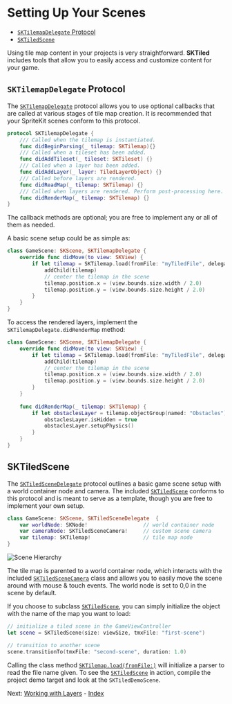 # Setting Up Your Scenes

- [`SKTilemapDelegate` Protocol](#sktilemapdelegate-protocol)
- [`SKTiledScene`](#sktiledscene)


Using tile map content in your projects is very straightforward. **SKTiled** includes tools that allow you to easily access and customize content for your game.

## `SKTilemapDelegate` Protocol

The [`SKTilemapDelegate`](Protocols/SKTilemapDelegate.html) protocol allows you to use optional callbacks that are called at various stages of tile map creation. It is recommended that your SpriteKit scenes conform to this protocol.


```swift
protocol SKTilemapDelegate {
    /// Called when the tilemap is instantiated.
    func didBeginParsing(_ tilemap: SKTilemap){}
    /// Called when a tileset has been added.
    func didAddTileset(_ tileset: SKTileset) {}
    /// Called when a layer has been added.
    func didAddLayer(_ layer: TiledLayerObject) {}
    /// Called before layers are rendered.
    func didReadMap(_ tilemap: SKTilemap) {}
    /// Called when layers are rendered. Perform post-processing here.
    func didRenderMap(_ tilemap: SKTilemap) {}
}
```

The callback methods are optional; you are free to implement any or all of them as needed.

A basic scene setup could be as simple as: 

```swift
class GameScene: SKScene, SKTilemapDelegate {
    override func didMove(to view: SKView) {
        if let tilemap = SKTilemap.load(fromFile: "myTiledFile", delegate: self) {
            addChild(tilemap)
            // center the tilemap in the scene
            tilemap.position.x = (view.bounds.size.width / 2.0)
            tilemap.position.y = (view.bounds.size.height / 2.0)
        }
    }
}
```

To access the rendered layers, implement the `SKTilemapDelegate.didRenderMap` method:

```swift
class GameScene: SKScene, SKTilemapDelegate {
    override func didMove(to view: SKView) {
        if let tilemap = SKTilemap.load(fromFile: "myTiledFile", delegate: self) {
            addChild(tilemap)
            // center the tilemap in the scene
            tilemap.position.x = (view.bounds.size.width / 2.0)
            tilemap.position.y = (view.bounds.size.height / 2.0)
        }
    }
    
    func didRenderMap(_ tilemap: SKTilemap) {
        if let obstaclesLayer = tilemap.objectGroup(named: "Obstacles") {
            obstaclesLayer.isHidden = true
            obstaclesLayer.setupPhysics()
        }
    }
}
```

## SKTiledScene

The [`SKTiledSceneDelegate`](Protocols/SKTiledSceneDelegate.html) protocol outlines a basic game scene setup with a world container node and camera. The included [`SKTiledScene`](Classes/SKTiledScene.html) conforms to this protocol and is meant to serve as a template, though you are free to implement your own setup.


```swift
class GameScene: SKScene, SKTiledSceneDelegate  {
    var worldNode: SKNode!                  // world container node
    var cameraNode: SKTiledSceneCamera!     // custom scene camera
    var tilemap: SKTilemap!                 // tile map node
}
```

![Scene Hierarchy](images/scene_hierarchy.png)

The tile map is parented to a world container node, which interacts with the included [`SKTiledSceneCamera`](Classes/SKTiledSceneCamera.html) class and allows you to easily move the scene around with mouse & touch events. The world node is set to 0,0 in the scene by default. 

If you choose to subclass [`SKTiledScene`](Classes/SKTiledScene.html), you can simply initialize the object with the name of the map you want to load:

```swift
// initialize a tiled scene in the GameViewController
let scene = SKTiledScene(size: viewSize, tmxFile: "first-scene")

// transition to another scene
scene.transitionTo(tmxFile: "second-scene", duration: 1.0)
```

Calling the class method [`SKTilemap.load(fromFile:)`](Classes/SKTilemap.html#/Loading) will initialize a parser to read the file name given. To see the [`SKTiledScene`](Classes/SKTiledScene.html) in action, compile the project demo target and look at the `SKTiledDemoScene`.


Next: [Working with Layers](layers.html) - [Index](Tutorial.html)
